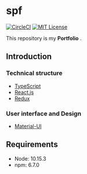 spf
===

[![CircleCI](https://circleci.com/gh/paveg/spf.svg?style=svg&circle-token=c5c8a713aa83caf91556b7665b5da6a37d1510aa)][circleci]
[![MIT License](https://img.shields.io/badge/license-MIT-yellow.svg)][license]

[circleci]: (https://circleci.com/gh/paveg/spf)
[license]: (https://github.com/paveg/spf/blob/master/LICENSE)

This repository is my **Portfolio** .

## Introduction

### Technical structure

* [TypeScript](https://www.typescriptlang.org/)
* [React.js](https://reactjs.org/)
* [Redux](https://redux.js.org/)
 
### User interface and Design

* [Material-UI](https://material-ui.com/)

## Requirements

* Node: 10.15.3
* npm: 6.7.0

